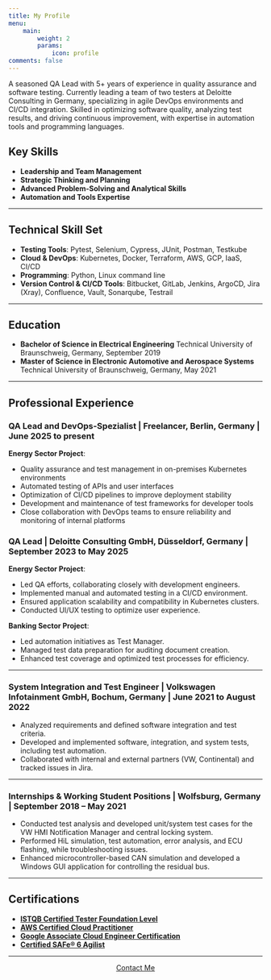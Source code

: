 ```yaml
---
title: My Profile
menu:
    main:
        weight: 2
        params:
            icon: profile
comments: false
---
```

A seasoned QA Lead with 5+ years of experience in quality assurance and software testing. Currently leading a team of
two testers at Deloitte Consulting in Germany, specializing in agile DevOps environments and CI/CD integration. Skilled
in optimizing software quality, analyzing test results, and driving continuous improvement, with expertise in automation
tools and programming languages.

## Key Skills

- **Leadership and Team Management**
- **Strategic Thinking and Planning**
- **Advanced Problem-Solving and Analytical Skills**
- **Automation and Tools Expertise**

---

## Technical Skill Set

- **Testing Tools**: Pytest, Selenium, Cypress, JUnit, Postman, Testkube
- **Cloud & DevOps**: Kubernetes, Docker, Terraform, AWS, GCP, IaaS, CI/CD
- **Programming**: Python, Linux command line
- **Version Control & CI/CD Tools**: Bitbucket, GitLab, Jenkins, ArgoCD, Jira (Xray), Confluence, Vault, Sonarqube,
Testrail

---

## Education

- **Bachelor of Science in Electrical Engineering**
  Technical University of Braunschweig, Germany, September 2019
- **Master of Science in Electronic Automotive and Aerospace Systems**
  Technical University of Braunschweig, Germany, May 2021

---

## Professional Experience

### QA Lead and DevOps-Spezialist | Freelancer, Berlin, Germany | June 2025 to present

**Energy Sector Project**:

- Quality assurance and test management in on-premises Kubernetes environments
- Automated testing of APIs and user interfaces
- Optimization of CI/CD pipelines to improve deployment stability
- Development and maintenance of test frameworks for developer tools
- Close collaboration with DevOps teams to ensure reliability and monitoring of internal platforms

### QA Lead | Deloitte Consulting GmbH, Düsseldorf, Germany | September 2023 to May 2025

**Energy Sector Project**:

- Led QA efforts, collaborating closely with development engineers.
- Implemented manual and automated testing in a CI/CD environment.
- Ensured application scalability and compatibility in Kubernetes clusters.
- Conducted UI/UX testing to optimize user experience.

**Banking Sector Project**:

- Led automation initiatives as Test Manager.
- Managed test data preparation for auditing document creation.
- Enhanced test coverage and optimized test processes for efficiency.

---

### System Integration and Test Engineer | Volkswagen Infotainment GmbH, Bochum, Germany | June 2021 to August 2022

- Analyzed requirements and defined software integration and test criteria.
- Developed and implemented software, integration, and system tests, including test automation.
- Collaborated with internal and external partners (VW, Continental) and tracked issues in Jira.

---

### Internships & Working Student Positions | Wolfsburg, Germany | September 2018 – May 2021

- Conducted test analysis and developed unit/system test cases for the VW HMI Notification Manager and central locking
system.
- Performed HiL simulation, test automation, error analysis, and ECU flashing, while troubleshooting issues.
- Enhanced microcontroller-based CAN simulation and developed a Windows GUI application for controlling the residual
bus.

---

## Certifications

- **[ISTQB Certified Tester Foundation Level](http://scr.istqb.org/?name=sahraoui&number=105833)**
- **[AWS Certified Cloud Practitioner](https://www.credly.com/badges/c39efa09-170b-4d19-bea9-e8a0e136c53e)**
- **[Google Associate Cloud Engineer
Certification](https://www.credly.com/badges/d282e0bc-d4ab-4458-a707-3928e79e47bb)**
- **[Certified SAFe® 6 Agilist](https://www.credly.com/badges/b8d14f21-a729-4828-a475-59c15aca6730)**

---
<div class="contact-me" style="text-align: center;">
    <a href="/contact" class="btn btn-primary">Contact Me</a>
</div>
